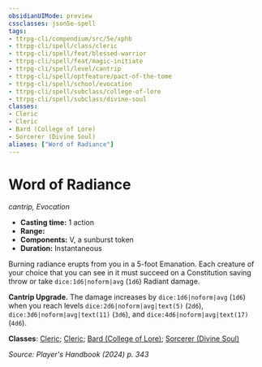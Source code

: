 ```yaml
---
obsidianUIMode: preview
cssclasses: json5e-spell
tags:
- ttrpg-cli/compendium/src/5e/xphb
- ttrpg-cli/spell/class/cleric
- ttrpg-cli/spell/feat/blessed-warrior
- ttrpg-cli/spell/feat/magic-initiate
- ttrpg-cli/spell/level/cantrip
- ttrpg-cli/spell/optfeature/pact-of-the-tome
- ttrpg-cli/spell/school/evocation
- ttrpg-cli/spell/subclass/college-of-lore
- ttrpg-cli/spell/subclass/divine-soul
classes:
- Cleric
- Cleric
- Bard (College of Lore)
- Sorcerer (Divine Soul)
aliases: ["Word of Radiance"]
---
```

# Word of Radiance
*cantrip, Evocation*  

- **Casting time:** 1 action
- **Range:** 
- **Components:** V, a sunburst token
- **Duration:** Instantaneous

Burning radiance erupts from you in a 5-foot Emanation. Each creature of your choice that you can see in it must succeed on a Constitution saving throw or take `dice:1d6|noform|avg` (`1d6`) Radiant damage.

**Cantrip Upgrade.** The damage increases by `dice:1d6|noform|avg` (`1d6`) when you reach levels `dice:2d6|noform|avg|text(5)` (`2d6`), `dice:3d6|noform|avg|text(11)` (`3d6`), and `dice:4d6|noform|avg|text(17)` (`4d6`).

**Classes**: [Cleric](list-spells-classes-cleric); [Cleric](list-spells-classes-cleric); [Bard (College of Lore)](list-spells-classes-bard-xphb-college-of-lore-xphb); [Sorcerer (Divine Soul)](list-spells-classes-sorcerer-xphb-divine-soul-xge)

*Source: Player's Handbook (2024) p. 343*